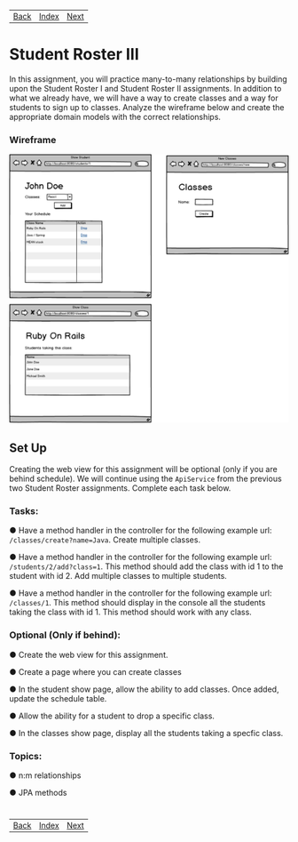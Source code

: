 <table width="100%">
    <tr>
        <td><a href="./008_Products.md">Back</a></td>
        <td><a href="../Index.md">Index</a></td>
        <td><a href="./010_Full_MVC.md">Next</a></td>
    </tr>
</table>

#

#   Student Roster III
In this assignment, you will practice many-to-many relationships by building upon the Student Roster I and Student Roster II assignments. In addition to what we already have, we will have a way to create classes and a way for students to sign up to classes. Analyze the wireframe below and create the appropriate domain models with the correct relationships.

### __Wireframe__
<img src="./../../000_img/studentlasses.png">

##  __Set Up__
Creating the web view for this assignment will be optional (only if you are behind schedule). We will continue using the `ApiService` from the previous two Student Roster assignments. Complete each task below.

### __Tasks:__
● Have a method handler in the controller for the following example url: `/classes/create?name=Java`. Create multiple classes.

● Have a method handler in the controller for the following example url: `/students/2/add?class=1`. This method should add the class with id 1 to the student with id 2. Add multiple classes to multiple students.

● Have a method handler in the controller for the following example url: `/classes/1`. This method should display in the console all the students taking the class with id 1. This method should work with any class.

### __Optional (Only if behind):__
● Create the web view for this assignment.

● Create a page where you can create classes

● In the student show page, allow the ability to add classes. Once added, update the schedule table.

● Allow the ability for a student to drop a specific class.

● In the classes show page, display all the students taking a specfic class.

### __Topics:__
● n:m relationships

● JPA methods

#

[]()
<table width="100%">
    <tr>
        <td><a href="./008_Products.md">Back</a></td>
        <td><a href="../Index.md">Index</a></td>
        <td><a href="./010_Full_MVC.md">Next</a></td>
    </tr>
</table>